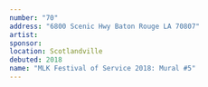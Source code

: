 ```yaml
---
number: "70"
address: "6800 Scenic Hwy Baton Rouge LA 70807"
artist: 
sponsor: 
location: Scotlandville
debuted: 2018
name: "MLK Festival of Service 2018: Mural #5"
---
```

